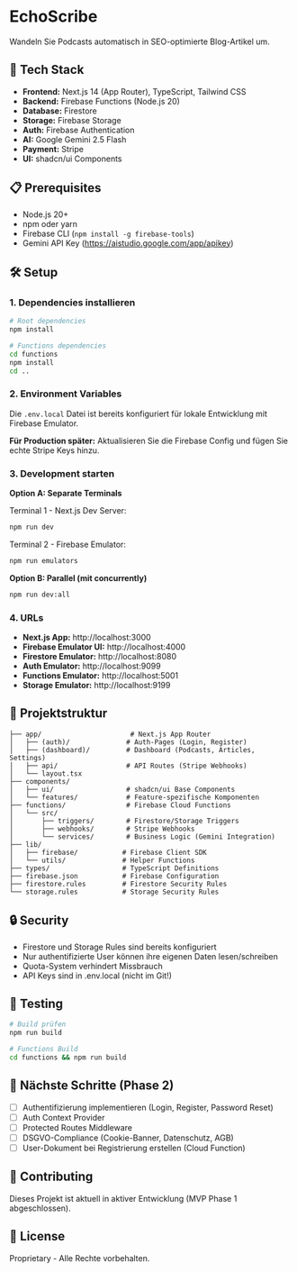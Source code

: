 # EchoScribe

Wandeln Sie Podcasts automatisch in SEO-optimierte Blog-Artikel um.

## 🚀 Tech Stack

- **Frontend:** Next.js 14 (App Router), TypeScript, Tailwind CSS
- **Backend:** Firebase Functions (Node.js 20)
- **Database:** Firestore
- **Storage:** Firebase Storage
- **Auth:** Firebase Authentication
- **AI:** Google Gemini 2.5 Flash
- **Payment:** Stripe
- **UI:** shadcn/ui Components

## 📋 Prerequisites

- Node.js 20+
- npm oder yarn
- Firebase CLI (`npm install -g firebase-tools`)
- Gemini API Key (https://aistudio.google.com/app/apikey)

## 🛠️ Setup

### 1. Dependencies installieren

```bash
# Root dependencies
npm install

# Functions dependencies
cd functions
npm install
cd ..
```

### 2. Environment Variables

Die `.env.local` Datei ist bereits konfiguriert für lokale Entwicklung mit Firebase Emulator.

**Für Production später:** Aktualisieren Sie die Firebase Config und fügen Sie echte Stripe Keys hinzu.

### 3. Development starten

**Option A: Separate Terminals**

Terminal 1 - Next.js Dev Server:
```bash
npm run dev
```

Terminal 2 - Firebase Emulator:
```bash
npm run emulators
```

**Option B: Parallel (mit concurrently)**

```bash
npm run dev:all
```

### 4. URLs

- **Next.js App:** http://localhost:3000
- **Firebase Emulator UI:** http://localhost:4000
- **Firestore Emulator:** http://localhost:8080
- **Auth Emulator:** http://localhost:9099
- **Functions Emulator:** http://localhost:5001
- **Storage Emulator:** http://localhost:9199

## 📁 Projektstruktur

```
├── app/                      # Next.js App Router
│   ├── (auth)/              # Auth-Pages (Login, Register)
│   ├── (dashboard)/         # Dashboard (Podcasts, Articles, Settings)
│   ├── api/                 # API Routes (Stripe Webhooks)
│   └── layout.tsx
├── components/
│   ├── ui/                  # shadcn/ui Base Components
│   └── features/            # Feature-spezifische Komponenten
├── functions/               # Firebase Cloud Functions
│   └── src/
│       ├── triggers/        # Firestore/Storage Triggers
│       ├── webhooks/        # Stripe Webhooks
│       └── services/        # Business Logic (Gemini Integration)
├── lib/
│   ├── firebase/           # Firebase Client SDK
│   └── utils/              # Helper Functions
├── types/                  # TypeScript Definitions
├── firebase.json           # Firebase Configuration
├── firestore.rules         # Firestore Security Rules
└── storage.rules           # Storage Security Rules
```

## 🔒 Security

- Firestore und Storage Rules sind bereits konfiguriert
- Nur authentifizierte User können ihre eigenen Daten lesen/schreiben
- Quota-System verhindert Missbrauch
- API Keys sind in .env.local (nicht im Git!)

## 🧪 Testing

```bash
# Build prüfen
npm run build

# Functions Build
cd functions && npm run build
```

## 📝 Nächste Schritte (Phase 2)

- [ ] Authentifizierung implementieren (Login, Register, Password Reset)
- [ ] Auth Context Provider
- [ ] Protected Routes Middleware
- [ ] DSGVO-Compliance (Cookie-Banner, Datenschutz, AGB)
- [ ] User-Dokument bei Registrierung erstellen (Cloud Function)

## 🤝 Contributing

Dieses Projekt ist aktuell in aktiver Entwicklung (MVP Phase 1 abgeschlossen).

## 📄 License

Proprietary - Alle Rechte vorbehalten.
